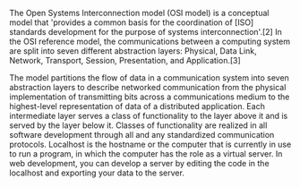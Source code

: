 The Open Systems Interconnection model (OSI model) is a conceptual model that 'provides a common basis for the coordination of [ISO] standards development for the purpose of systems interconnection'.[2] In the OSI reference model, the communications between a computing system are split into seven different abstraction layers: Physical, Data Link, Network, Transport, Session, Presentation, and Application.[3]

The model partitions the flow of data in a communication system into seven abstraction layers to describe networked communication from the physical implementation of transmitting bits across a communications medium to the highest-level representation of data of a distributed application. Each intermediate layer serves a class of functionality to the layer above it and is served by the layer below it. Classes of functionality are realized in all software development through all and any standardized communication protocols. Localhost is the hostname or the computer that is currently in use to run a program, in which the computer has the role as a virtual server. In web development, you can develop a server by editing the code in the localhost and exporting your data to the server.
